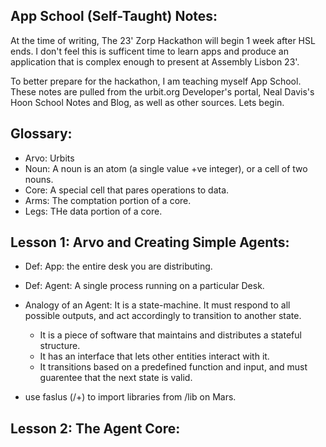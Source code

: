 ## App School  (Self-Taught) Notes:

At the time of writing, The 23' Zorp Hackathon will begin 1 week after HSL ends. I don't feel this is sufficent time to learn apps and produce an application that is complex enough to present at Assembly Lisbon 23'. 

To better prepare for the hackathon, I am teaching myself App School. These notes are pulled from the urbit.org Developer's portal, Neal Davis's Hoon School Notes and Blog, as well as other sources. Lets begin.

## Glossary:

- Arvo: Urbits 
- Noun: A noun is an atom (a single value +ve integer), or a cell of two nouns.
- Core: A special cell that pares operations to data.
- Arms: The comptation portion of a core.
- Legs: THe data portion of a core.


##  Lesson 1: Arvo and Creating Simple Agents:

- Def: App: the entire desk you are distributing.
- Def: Agent: A single process running on a particular Desk.
- Analogy of an Agent: It is a state-machine. It must respond to all possible outputs, and act accordingly to transition to another state.
    - It is a piece of software that maintains and distributes a stateful structure.
    - It has an interface that lets other entities interact with it.
    - It transitions based on a predefined function and input, and must guarentee that the next state is valid.

- use faslus (/+) to import libraries from /lib on Mars.

## Lesson 2: The Agent Core:

